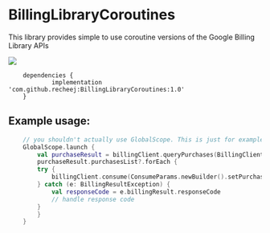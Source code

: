 # BillingLibraryCoroutines
This library provides simple to use coroutine versions of the Google Billing Library APIs

[![](https://jitpack.io/v/recheej/BillingLibraryCoroutines.svg)](https://jitpack.io/#recheej/BillingLibraryCoroutines)

```
	dependencies {
	        implementation 'com.github.recheej:BillingLibraryCoroutines:1.0'
	}
```

## Example usage:

```kotlin
	// you shouldn't actually use GlobalScope. This is just for example.
	GlobalScope.launch {
	    val purchaseResult = billingClient.queryPurchases(BillingClient.SkuType.INAPP)
	    purchaseResult.purchasesList?.forEach {
		try {
		    billingClient.consume(ConsumeParams.newBuilder().setPurchaseToken(it.purchaseToken).build())
		} catch (e: BillingResultException) {
		    val responseCode = e.billingResult.responseCode
		    // handle response code
		}
	    }
	}
```
